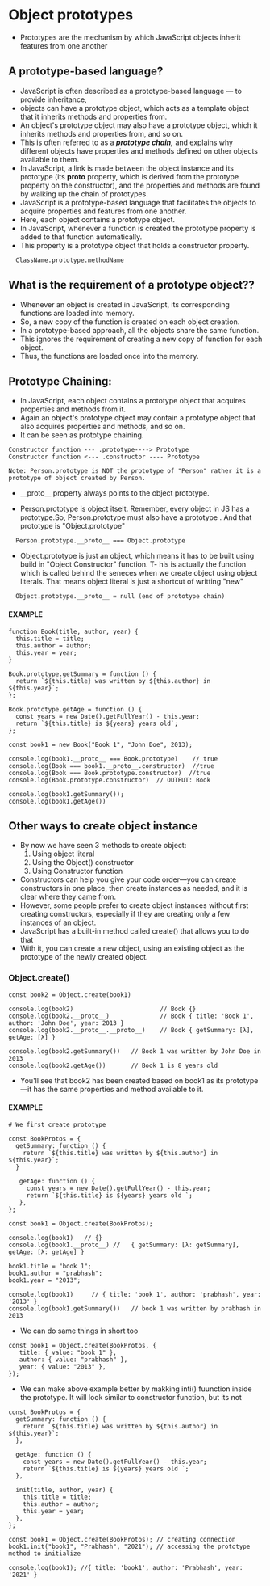 # Object prototypes

- Prototypes are the mechanism by which JavaScript objects inherit features from one another

## A prototype-based language?

- JavaScript is often described as a prototype-based language — to provide inheritance,
- objects can have a prototype object, which acts as a template object that it inherits methods and properties from.
- An object's prototype object may also have a prototype object, which it inherits methods and properties from, and so on.
- This is often referred to as a **_prototype chain,_** and explains why different objects have properties and methods defined on other objects available to them.
- In JavaScript, a link is made between the object instance and its prototype (its **proto** property, which is derived from the prototype property on the constructor), and the properties and methods are found by walking up the chain of prototypes.
- JavaScript is a prototype-based language that facilitates the objects to acquire properties and features from one another.
- Here, each object contains a prototype object.
- In JavaScript, whenever a function is created the prototype property is added to that function automatically.
- This property is a prototype object that holds a constructor property.

```
  ClassName.prototype.methodName
```

## What is the requirement of a prototype object??

- Whenever an object is created in JavaScript, its corresponding functions are loaded into memory.
- So, a new copy of the function is created on each object creation.
- In a prototype-based approach, all the objects share the same function.
- This ignores the requirement of creating a new copy of function for each object.
- Thus, the functions are loaded once into the memory.

## Prototype Chaining:

- In JavaScript, each object contains a prototype object that acquires properties and methods from it.
- Again an object's prototype object may contain a prototype object that also acquires properties and methods, and so on.
- It can be seen as prototype chaining.

```
Constructor function --- .prototype----> Prototype
Constructor function <--- .constructor ---- Prototype
```

```
Note: Person.prototype is NOT the prototype of "Person" rather it is a prototype of object created by Person.
```

- \_\_proto\_\_ property always points to the object prototype.

- Person.prototype is object itselt. Remember, every object in JS has a prototype.So,
  Person.prototype must also have a prototype . And that prototype is "Object.prototype"

```
  Person.prototype.__proto__ === Object.prototype
```

- Object.prototype is just an object, which means it has to be built using build in "Object Constructor" function.
  T- his is actually the function which is called behind the seneces when we create object using object literals. That means object literal is just a shortcut of writting "new"

```
  Object.prototype.__proto__ = null (end of prototype chain)
```

#### **EXAMPLE**

```
function Book(title, author, year) {
  this.title = title;
  this.author = author;
  this.year = year;
}

Book.prototype.getSummary = function () {
  return `${this.title} was written by ${this.author} in ${this.year}`;
};

Book.prototype.getAge = function () {
  const years = new Date().getFullYear() - this.year;
  return `${this.title} is ${years} years old`;
};
```

```
const book1 = new Book("Book 1", "John Doe", 2013);
```

```
console.log(book1.__proto__ === Book.prototype)    // true
console.log(Book === book1.__proto__.constructor)  //true
console.log(Book === Book.prototype.constructor)  //true
console.log(Book.prototype.constructor)  // OUTPUT: Book
```

```
console.log(book1.getSummary());
console.log(book1.getAge())
```

## Other ways to create object instance

- By now we have seen 3 methods to create object:
  1. Using object literal
  2. Using the Object() constructor
  3. Using Constructor function
- Constructors can help you give your code order—you can create constructors in one place, then create instances as needed, and it is clear where they came from.
- However, some people prefer to create object instances without first creating constructors, especially if they are creating only a few instances of an object.
- JavaScript has a built-in method called create() that allows you to do that
- With it, you can create a new object, using an existing object as the prototype of the newly created object.

### **Object.create()**

```
const book2 = Object.create(book1)
```

```
console.log(book2)                        // Book {}
console.log(book2.__proto__)              // Book { title: 'Book 1', author: 'John Doe', year: 2013 }
console.log(book2.__proto__.__proto__)    // Book { getSummary: [λ], getAge: [λ] }
```

```
console.log(book2.getSummary())   // Book 1 was written by John Doe in 2013 
console.log(book2.getAge())       // Book 1 is 8 years old 
```

- You'll see that book2 has been created based on book1 as its prototype —it has the same properties and method available to it.

#### **EXAMPLE**

```
# We first create prototype

const BookProtos = {
  getSummary: function () {
    return `${this.title} was written by ${this.author} in ${this.year}`;
  }

   getAge: function () {
     const years = new Date().getFullYear() - this.year;
     return `${this.title} is ${years} years old `;
   },
};
```

```
const book1 = Object.create(BookProtos);
```

```
console.log(book1)   // {}
console.log(book1.__proto__) //   { getSummary: [λ: getSummary], getAge: [λ: getAge] }
```

```
book1.title = "book 1";
book1.author = "prabhash";
book1.year = "2013";
```

```
console.log(book1)     // { title: 'book 1', author: 'prabhash', year: '2013' }
console.log(book1.getSummary())   // book 1 was written by prabhash in 2013 
```

- We can do same things in short too

```
const book1 = Object.create(BookProtos, {
   title: { value: "book 1" },
   author: { value: "prabhash" },
   year: { value: "2013" },
});
```

- We can make above example better by makking inti() fuunction inside the prototype. It will look similar to constructor function, but its not

```
const BookProtos = {
  getSummary: function () {
    return `${this.title} was written by ${this.author} in ${this.year}`;
  },

  getAge: function () {
    const years = new Date().getFullYear() - this.year;
    return `${this.title} is ${years} years old `;
  },

  init(title, author, year) {
    this.title = title;
    this.author = author;
    this.year = year;
  },
};

const book1 = Object.create(BookProtos); // creating connection
book1.init("book1", "Prabhash", "2021"); // accessing the prototype method to initialize

console.log(book1); //{ title: 'book1', author: 'Prabhash', year: '2021' }
```
